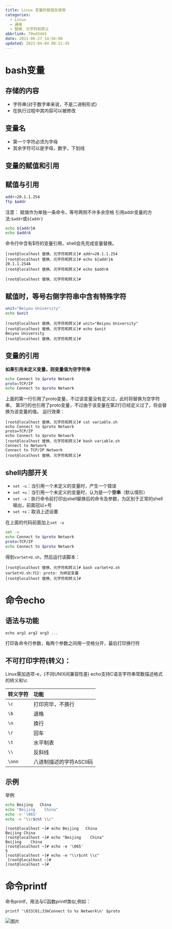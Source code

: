 ```yaml
---
title: Linux 变量的赋值及使用
categories: 
  - Linux
  - 通用
  - 替换、元字符和转义
abbrlink: 70ed3de5
date: 2021-06-27 14:56:00
updated: 2022-04-04 00:51:45
---
```

# bash变量
## 存储的内容
- 字符串(对于数字串来说，不是二进制形式)
- 在执行过程中其内容可以被修改

## 变量名
- 第一个字符必须为字母
- 其余字符可以是字母，数字，下划线

## 变量的赋值和引用
## 赋值与引用
```sh
addr=20.1.1.254
ftp $addr
```
注意：
赋值作为单独一条命令，等号两侧不许多余空格
引用addr变量的方法:`$addr`或`${addr}`
```sh
echo ${addr}A
echo $addrA
```
命令行中含有$符的变量引用，shell会先完成变量替换。
```
[root@localhost 替换、元字符和转义]# addr=20.1.1.254
[root@localhost 替换、元字符和转义]# echo ${addr}A
20.1.1.254A
[root@localhost 替换、元字符和转义]# echo $addrA

[root@localhost 替换、元字符和转义]# 
```

## 赋值时，等号右侧字符串中含有特殊字符
```sh
unit="Beiyou University"
echo $unit
```
```
[root@localhost 替换、元字符和转义]# unit="Beiyou University"
[root@localhost 替换、元字符和转义]# echo $unit
Beiyou University
[root@localhost 替换、元字符和转义]# 
```
## 变量的引用
**如果引用未定义变量，则变量值为空字符串**
```sh
echo Connect to $proto Network
proto=TCP/IP
echo Connect to $proto Network
```
上面的第一行引用了proto变量，不过该变量没有定义过，此时将替换为空字符串，
第3行的也引用了proto变量，不过由于该变量在第2行已经定义过了，将会替换为该变量的值。
运行效果：
```
[root@localhost 替换、元字符和转义]# cat variable.sh 
echo Connect to $proto Network
proto=TCP/IP
echo Connect to $proto Network
[root@localhost 替换、元字符和转义]# bash variable.sh 
Connect to Network
Connect to TCP/IP Network
[root@localhost 替换、元字符和转义]# 
```

## shell内部开关
- `set -u`：当引用一个未定义的变量时，产生一个错误
- `set +u`：当引用一个未定义的变量时，认为是一个**空串**（默认情形）
- `set -x`：执行命令前打印出shell替换后的命令及参数，为区别于正常的shell输出，前面冠以+号
- `set +x`：取消上述设置

在上面的代码前面加上`set -u`
```sh varSet+U.sh
set -u
echo Connect to $proto Network
proto=TCP/IP
echo Connect to $proto Network
```
得到`varSet+U.sh`，然后运行该脚本：
```
[root@localhost 替换、元字符和转义]# bash varSet+U.sh 
varSet+U.sh:行2: proto: 为绑定变量
[root@localhost 替换、元字符和转义]# 
```
# 命令echo
## 语法与功能
```
echo arg1 arg2 arg3 ...
```
打印各命令行参数，每两个参数之间用一空格分开，最后打印换行符
## 不可打印字符(转义)：
Linux需加选项-e，(不同UNIX间兼容性差)
echo支持C语言字符串常数描述格式的转义和\c

|转义字符|功能|
|:---|:---|
|`\c`|打印完毕，不换行|
|`\b`|退格|
|`\n`|换行|
|`\r`|回车|
|`\t`|水平制表|
|`\\`|反斜线|
|`\nnn`|八进制描述的字符ASCII码|

## 示例
举例
```sh
echo Beijing   China
echo "Beijing    China"
echo -e '\065'
echo -e "\\r$cnt \\c"
```
```
[root@localhost ~]# echo Beijing   China
Beijing China
[root@localhost ~]# echo "Beijing    China"
Beijing    China
[root@localhost ~]# echo -e '\065'
5
[root@localhost ~]# echo -e "\\r$cnt \\c"
 [root@localhost ~]# 
[root@localhost ~]# 
```
# 命令printf
命令printf，用法与C函数printf类似,例如：
```
printf '\033[01;33mConnect to %s Network\n' $proto
```
![图片](https://gitee.com/XiaoLan223/images/raw/master/Blog/Programming/Linux/General/ReplacementMetadatureAndEscape/AssignmentAndUseOfLinuxVariables/1.png)




<!-- Blog/Programming/Linux/General/ReplacementMetadatureAndEscape/AssignmentAndUseOfLinuxVariables -->
